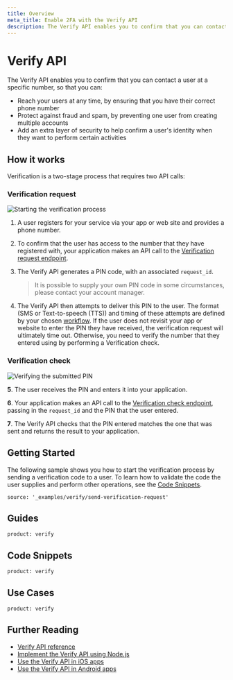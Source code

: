 ```yaml
---
title: Overview
meta_title: Enable 2FA with the Verify API
description: The Verify API enables you to confirm that you can contact a user at a specific number. (Nexmo is now Vonage)
---
```


# Verify API

The Verify API enables you to confirm that you can contact a user at a specific number, so that you can:

* Reach your users at any time, by ensuring that you have their correct phone number
* Protect against fraud and spam, by preventing one user from creating multiple accounts
* Add an extra layer of security to help confirm a user's identity when they want to perform certain activities


## How it works

Verification is a two-stage process that requires two API calls:

### Verification request

![Starting the verification process](/images/verify-request-diag.png)

1. A user registers for your service via your app or web site and provides a phone number.
  
2. To confirm that the user has access to the number that they have registered with, your application makes an API call to the [Verification request endpoint](/api/verify#verifyRequest).
  
3. The Verify API generates a PIN code, with an associated `request_id`.
  
    > It is possible to supply your own PIN code in some circumstances, please contact your account manager.
    
4. The Verify API then attempts to deliver this PIN to the user. The format (SMS or Text-to-speech (TTS)) and timing of these attempts are defined by your chosen [workflow](/verify/guides/workflows-and-events).
    If the user does not revisit your app or website to enter the PIN they have received, the verification request will ultimately time out. Otherwise, you need to verify the number that they entered using by performing a Verification check.

### Verification check

![Verifying the submitted PIN](/images/verify-check-diag.png)

**5**\. The user receives the PIN and enters it into your application.

**6**\. Your application makes an API call to the [Verification check endpoint](/api/verify#verifyCheck), passing in the `request_id` and the PIN that the user entered.

**7**\. The Verify API checks that the PIN entered matches the one that was sent and returns the result to your application.

## Getting Started

The following sample shows you how to start the verification process by sending a verification code to a user. To learn how to validate the code the user supplies and perform other operations, see the [Code Snippets](/verify/overview#code-snippets).

```code_snippets
source: '_examples/verify/send-verification-request'
```



## Guides

```concept_list
product: verify
```

## Code Snippets

```code_snippet_list
product: verify
```

## Use Cases

```use_cases
product: verify
```

## Further Reading

* [Verify API reference](/api/verify)
* [Implement the Verify API using Node.js](https://www.nexmo.com/blog/2018/05/10/nexmo-verify-api-implementation-guide-dr/)
* [Use the Verify API in iOS apps](https://www.nexmo.com/blog/2018/05/10/add-two-factor-authentication-to-swift-ios-apps-dr/)
* [Use the Verify API in Android apps](https://www.nexmo.com/blog/2018/05/10/add-two-factor-authentication-to-android-apps-with-nexmos-verify-api-dr/)
